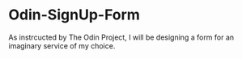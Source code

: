 # Odin-SignUp-Form
As instrcucted by The Odin Project, I will be designing a form for an imaginary service of my choice.
